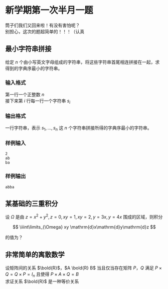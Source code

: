 # 新学期第一次半月一题

筒子们我们又回来啦！有没有害怕呢？  
别担心，这次的题超简单的！！！（认真

## 最小字符串拼接

给定 $n$ 个由小写英文字母组成的字符串，将这些字符串首尾相连拼接在一起，求得到的字典序最小的字符串。

### 输入格式

第一行一个正整数 $n$  
接下来第 $i$ 行每一行一个字符串 $s_i$

### 输出格式

一行字符串，表示 $s_1, ..., s_n$ 这 $n$ 个字符串拼接所得的字典序最小的字符串。

### 样例输入

    2
    ab
    ba

### 样例输出

    abba

## 某基础的三重积分

设 $\Omega$ 是由 $z = x^2 + y^2, z = 0, xy = 1, xy = 2, y = 3x, y = 4x$ 围成的区域，则积分

$$
\iiint\limits_{\Omega} xy
\mathrm{d}x\mathrm{d}y\mathrm{d}z
$$

的值为？

## 非常简单的离散数学

设矩阵间的关系 $\bold{R}$，$A \bold{R} B$ 当且仅当存在矩阵 $P，Q$ 满足 $P\times Q=Q\times P=I_n$ 且使得 $P\times A\times Q=B$  
求证关系 $\bold{R}$ 是一种等价关系
